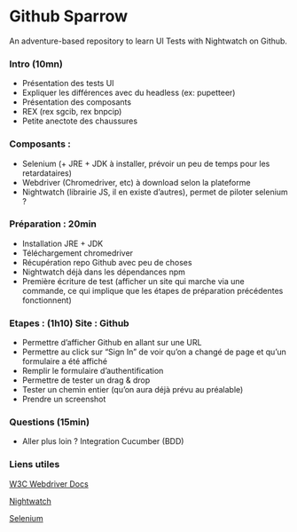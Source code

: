 # Github Sparrow
An adventure-based repository to learn UI Tests with Nightwatch on Github.

### Intro (10mn)
- Présentation des tests UI
- Expliquer les différences avec du headless (ex: pupetteer)
- Présentation des composants
- REX (rex sgcib, rex bnpcip)
- Petite anectote des chaussures

### Composants :
- Selenium (+ JRE + JDK à installer, prévoir un peu de temps pour les retardataires)
- Webdriver (Chromedriver, etc) à download selon la plateforme
- Nightwatch (librairie JS, il en existe d’autres), permet de piloter selenium ?

### Préparation : 20min
- Installation JRE + JDK
- Téléchargement chromedriver
- Récupération repo Github avec peu de choses
- Nightwatch déjà dans les dépendances npm
- Première écriture de test (afficher un site qui marche via une commande, ce qui implique que les étapes de préparation précédentes fonctionnent)

### Etapes : (1h10) Site : Github
- Permettre d’afficher Github en allant sur une URL
- Permettre au click sur “Sign In” de voir qu’on a changé de page et qu’un formulaire a été affiché
- Remplir le formulaire d’authentification
- Permettre de tester un drag & drop
- Tester un chemin entier (qu’on aura déjà prévu au préalable)
- Prendre un screenshot


### Questions (15min)
- Aller plus loin ? Integration Cucumber (BDD)

### Liens utiles

[W3C Webdriver Docs](https://www.w3.org/TR/webdriver/#character-types)

[Nightwatch](http://nightwatchjs.org/)

[Selenium](https://www.w3.org/TR/webdriver/#character-types)
